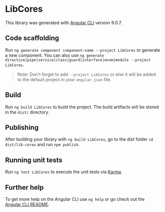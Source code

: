 # LibCores

This library was generated with [Angular CLI](https://github.com/angular/angular-cli) version 9.0.7.

## Code scaffolding

Run `ng generate component component-name --project LibCores` to generate a new component. You can also use `ng generate directive|pipe|service|class|guard|interface|enum|module --project LibCores`.
> Note: Don't forget to add `--project LibCores` or else it will be added to the default project in your `angular.json` file. 

## Build

Run `ng build LibCores` to build the project. The build artifacts will be stored in the `dist/` directory.

## Publishing

After building your library with `ng build LibCores`, go to the dist folder `cd dist/lib-cores` and run `npm publish`.

## Running unit tests

Run `ng test LibCores` to execute the unit tests via [Karma](https://karma-runner.github.io).

## Further help

To get more help on the Angular CLI use `ng help` or go check out the [Angular CLI README](https://github.com/angular/angular-cli/blob/master/README.md).
